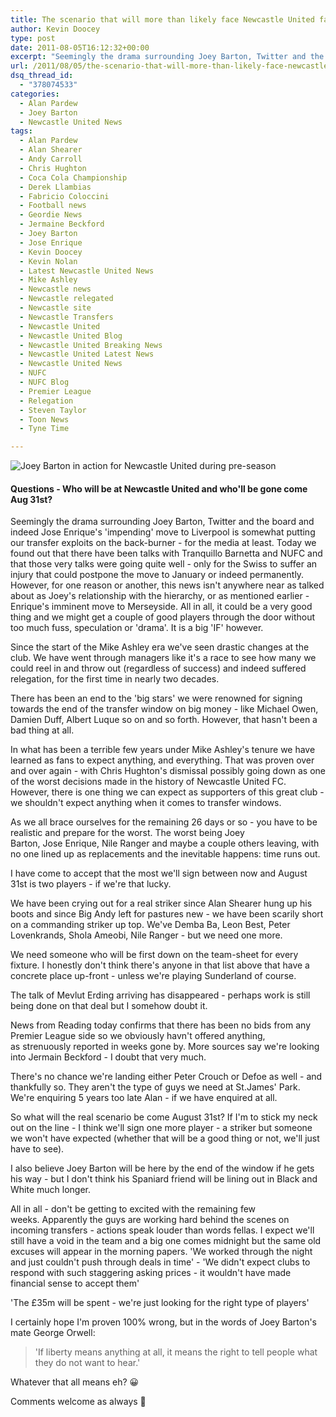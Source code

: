 ```yaml
---
title: The scenario that will more than likely face Newcastle United fans on August 31st
author: Kevin Doocey
type: post
date: 2011-08-05T16:12:32+00:00
excerpt: "Seemingly the drama surrounding Joey Barton, Twitter and the board and indeed Jose Enrique's 'impending' move to Liverpool is somewhat putting our transfer.."
url: /2011/08/05/the-scenario-that-will-more-than-likely-face-newcastle-united-fans-on-august-31st/
dsq_thread_id:
  - "378074533"
categories:
  - Alan Pardew
  - Joey Barton
  - Newcastle United News
tags:
  - Alan Pardew
  - Alan Shearer
  - Andy Carroll
  - Chris Hughton
  - Coca Cola Championship
  - Derek Llambias
  - Fabricio Coloccini
  - Football news
  - Geordie News
  - Jermaine Beckford
  - Joey Barton
  - Jose Enrique
  - Kevin Doocey
  - Kevin Nolan
  - Latest Newcastle United News
  - Mike Ashley
  - Newcastle news
  - Newcastle relegated
  - Newcastle site
  - Newcastle Transfers
  - Newcastle United
  - Newcastle United Blog
  - Newcastle United Breaking News
  - Newcastle United Latest News
  - Newcastle United News
  - NUFC
  - NUFC Blog
  - Premier League
  - Relegation
  - Steven Taylor
  - Toon News
  - Tyne Time

---
```

![Joey Barton in action for Newcastle United during pre-season](http://www.tynetime.com/wp-content/uploads/2011/08/Joey-Barton-Newcastle.jpg "Joey-Barton-Newcastle")

#### Questions - Who will be at Newcastle United and who'll be gone come Aug 31st?

Seemingly the drama surrounding Joey Barton, Twitter and the board and indeed Jose Enrique's 'impending' move to Liverpool is somewhat putting our transfer exploits on the back-burner - for the media at least. Today we found out that there have been talks with Tranquillo Barnetta and NUFC and that those very talks were going quite well - only for the Swiss to suffer an injury that could postpone the  move to January or indeed permanently. However, for one reason or another, this news isn't anywhere near as talked about as Joey's relationship with the hierarchy, or as mentioned earlier - Enrique's imminent move to Merseyside. All in all, it could be a very good thing and we might get a couple of good players through the door without too much fuss, speculation or 'drama'. It is a big 'IF' however.

Since the start of the Mike Ashley era we've seen drastic changes at the club. We have went through managers like it's a race to see how many we could reel in and throw out (regardless of success) and indeed suffered relegation, for the first time in nearly two decades.

There has been an end to the 'big stars' we were renowned for signing towards the end of the transfer window on big money - like Michael Owen, Damien Duff, Albert Luque so on and so forth. However, that hasn't been a bad thing at all.

In what has been a terrible few years under Mike Ashley's tenure we have learned as fans to expect anything, and everything. That was proven over and over again - with Chris Hughton's dismissal possibly going down as one of the worst decisions made in the history of Newcastle United FC. However, there is one thing we can expect as supporters of this great club - we shouldn't expect anything when it comes to transfer windows.

As we all brace ourselves for the remaining 26 days or so - you have to be realistic and prepare for the worst. The worst being Joey Barton, Jose Enrique, Nile Ranger and maybe a couple others leaving, with no one lined up as replacements and the inevitable happens: time runs out.

I have come to accept that the most we'll sign between now and August 31st is two players - if we're that lucky.

We have been crying out for a real striker since Alan Shearer hung up his boots and since Big Andy left for pastures new - we have been scarily short on a commanding striker up top. We've Demba Ba, Leon Best, Peter Lovenkrands, Shola Ameobi, Nile Ranger - but we need one more.

We need someone who will be first down on the team-sheet for every fixture. I honestly don't think there's anyone in that list above that have a concrete place up-front - unless we're playing Sunderland of course.

The talk of Mevlut Erding arriving has disappeared - perhaps work is still being done on that deal but I somehow doubt it.

News from Reading today confirms that there has been no bids from any Premier League side so we obviously havn't offered anything, as strenuously reported in weeks gone by. More sources say we're looking into Jermain Beckford - I doubt that very much.

There's no chance we're landing either Peter Crouch or Defoe as well - and thankfully so. They aren't the type of guys we need at St.James' Park. We're enquiring 5 years too late Alan - if we have enquired at all.

So what will the real scenario be come August 31st? If I'm to stick my neck out on the line - I think we'll sign one more player - a striker but someone we won't have expected (whether that will be a good thing or not, we'll just have to see).

I also believe Joey Barton will be here by the end of the window if he gets his way - but I don't think his Spaniard friend will be lining out in Black and White much longer.

All in all - don't be getting to excited with the remaining few weeks. Apparently the guys are working hard behind the scenes on incoming transfers - actions speak louder than words fellas. I expect we'll still have a void in the team and a big one comes midnight but the same old excuses will appear in the morning papers. 'We worked through the night and just couldn't push through deals in time' - 'We didn't expect clubs to respond with such staggering asking prices - it wouldn't have made financial sense to accept them'

'The £35m will be spent - we're just looking for the right type of players'

I certainly hope I'm proven 100% wrong, but in the words of Joey Barton's mate George Orwell:

> 'If liberty means anything at all, it means the right to tell people what they do not want to hear.'

Whatever that all means eh? 😀

Comments welcome as always 🙂
